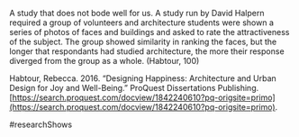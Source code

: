 A study that does not bode well for us. 
A study run by David Halpern required a group of volunteers and architecture students were shown a series of photos of faces and buildings and asked to rate the attractiveness of the subject. The group showed similarity in ranking the faces, but the longer that respondants had studied architecture, the more their response diverged from the group as a whole. (Habtour, 100)

Habtour, Rebecca. 2016. “Designing Happiness: Architecture and Urban Design for Joy and Well-Being.” ProQuest Dissertations Publishing. [https://search.proquest.com/docview/1842240610?pq-origsite=primo](https://search.proquest.com/docview/1842240610?pq-origsite=primo).

#researchShows 